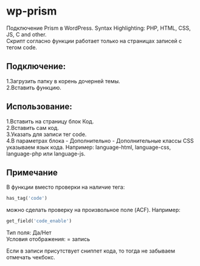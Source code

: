 # wp-prism
Подключение Prism в WordPress. Syntax Highlighting: PHP, HTML, CSS, JS, C and other.<br>
Скрипт согласно функции работает только на страницах записей с тегом code.

## Подключение:
1.Загрузить папку в корень дочерней темы.<br>
2.Вставить функцию.

## Использование:
1.Вставить на страницу блок Код.<br>
2.Вставить сам код.<br>
3.Указать для записи тег code.<br>
4.В параметрах блока - Дополнительно - Дополнительные классы CSS указываем язык кода. Например: language-html, language-css, language-php или language-js.

## Примечание
В функции вместо проверки на наличие тега: 

```php
has_tag('code')
```
можно сделать проверку на произвольное поле (ACF). Например:

```php
get_field('code_enable')
```

Тип поля: Да/Нет<br>
Условия отображения: = запись<br>

Если в записи присутствует сниппет кода, то тогда не забываем отмечать чекбокс.
